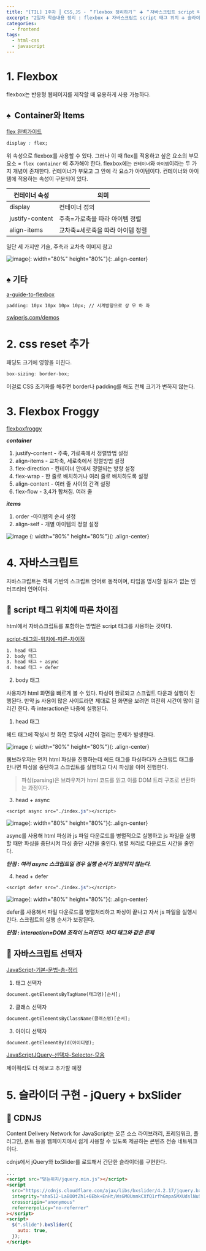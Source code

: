 ```yaml
---
title: "[TIL] 1주차 ⎮ CSS,JS - ＂Flexbox 정리하기＂ ➕ ＂자바스크립트 script 태그 위치＂ ➕ ＂슬라이더 구현＂"
excerpt: "2일차 학습내용 정리 : flexbox ➕ 자바스크립트 script 태그 위치 ➕ 슬라이더 구현"
categories:
  - frontend
tags:
  - html-css
  - javascript
---
```


# 1. Flexbox

flexbox는 반응형 웹페이지를 제작할 때 유용하게 사용 가능하다.

## ♠️  Container와 Items

[flex 완벽가이드](https://www.heropy.dev/p/Ha29GI)

```css
display : flex;
```

위 속성으로 flexbox를 사용할 수 있다. 그러나 이 때 flex를 적용하고 싶은 요소의 부모 요소 = `flex container` 에 추가해야 한다. flexbox에는 `컨테이너`와 `아이템`이라는 두 가지 개념이 존재한다. 컨테이너가 부모고 그 안에 각 요소가 아이템이다. 컨테이너와 아이템에 적용하는 속성이 구분되어 있다.

| 컨테이너 속성   | 의미                             |
| --------------- | -------------------------------- |
| display         | 컨테이너 정의                    |
| justify-content | 주축=가로축을 따라 아이템 정렬   |
| align-items     | 교차축=세로축을 따라 아이템 정렬 |

일단 세 가지만 기술, 주축과 교차축 이미지 참고

![image](https://github.com/user-attachments/assets/7efb3880-5db4-4915-9314-db114cc49148){: width="80%" height="80%"}{: .align-center}

## ♠️ 기타

[a-guide-to-flexbox](https://css-tricks.com/snippets/css/a-guide-to-flexbox/)

```html
padding: 10px 10px 10px 10px; // 시계방향으로 상 우 하 좌
```

[swiperjs.com/demos](https://swiperjs.com/demos)

# 2. css reset 추가

패딩도 크기에 영향을 미친다.

```jsx
box-sizing: border-box;
```

이걸로 CSS 초기화를 해주면 border나 padding를 해도 전체 크기가 변하지 않는다.

# 3. Flexbox Froggy

[flexboxfroggy](https://flexboxfroggy.com/#ko)

***container***

1. justify-content - 주축, 가로축에서 정렬방법 설정
2. align-items - 교차축, 세로축에서 정렬방법 설정
3. flex-direction - 컨테이너 안에서 정렬되는 방향 설정
4. flex-wrap - 한 줄로 배치하거나 여러 줄로 배치하도록 설정
5. align-content - 여러 줄 사이의 간격 설정
6. flex-flow - 3,4가 합쳐짐. 여러 줄

***items***

1. order -아이템의 순서 설정
2. align-self - 개별 아이템의 정렬 설정

![image](https://github.com/user-attachments/assets/3a0090f2-81da-4add-b92f-e9f861e0740f)
{: width="80%" height="80%"}{: .align-center}

# 4. 자바스크립트

자바스크립트는 객체 기반의 스크립트 언어로 동적이며, 타입을 명시할 필요가 없는 인터프리터 언어이다. 

## 🔆 script 태그 위치에 따른 차이점

html에서 자바스크립트를 포함하는 방법은 script 태그를 사용하는 것이다. 

[script-태그의-위치에-따른-차이점](https://velog.io/@lifefm_j/script-%ED%83%9C%EA%B7%B8%EC%9D%98-%EC%9C%84%EC%B9%98%EC%97%90-%EB%94%B0%EB%A5%B8-%EC%B0%A8%EC%9D%B4%EC%A0%90)

```css
1. head 태그
2. body 태그
3. head 태그 + async
4. head 태그 + defer
```

2. body 태그

사용자가 html 화면을 빠르게 볼 수 있다. 파싱이 완료되고 스크립트 다운과 실행이 진행된다. 만약 js 사용이 많은 사이트라면 제대로 된 화면을 보려면 여전히 시간이 많이 걸리긴 한다. 즉 interaction은 나중에 실행된다.

1. head 태그

헤드 태그에 작성시 첫 화면 로딩에 시간이 걸리는 문제가 발생한다. 

![image](https://github.com/user-attachments/assets/6e35c44e-2284-4cae-8b2f-ba2afd873a2c)
{: width="80%" height="80%"}{: .align-center}

웹브라우저는 먼저 html 파싱을 진행하는데 헤드 태그를 파싱하다가 스크립트 태그를 만나면 파싱을 중단하고 스크립트를 실행하고 다시 파싱을 이어 진행한다.

> 파싱(parsing)은 브라우저가 html 코드를 읽고 이를 DOM 트리 구조로 변환하는 과정이다.
> 

3. head + async

```css
<script async src="./index.js"></script>
```

![image](https://github.com/user-attachments/assets/46c47cc9-10c7-4fc7-a750-a1c8960c5ffd){: width="80%" height="80%"}{: .align-center}

async를 사용해 html 파싱과 js 파일 다운로드를 병렬적으로 실행하고 js 파일을 실행할 때만 파싱을 중단시켜 파싱 중단 시간을 줄인다. 병렬 처리로 다운로드 시간을 줄인다.

***단점 : 여러 async 스크립트일 경우 실행 순서가 보장되지 않는다.***

4. head + defer

```css
<script defer src="./index.js"></script>
```

![image](https://github.com/user-attachments/assets/64ddd557-0177-4b87-901a-94a898261eb9){: width="80%" height="80%"}{: .align-center}

defer를 사용해서 파일 다운로드를 병렬처리하고 파싱이 끝나고 자서 js 파일을 실행시킨다. 스크립트의 실행 순서가 보장된다.

***단점 : interaction=DOM 조작이 느려진다. 바디 태그와 같은  문제***

## 🔆 자바스크립트 선택자

[JavaScript-기본-문법-총-정리](https://velog.io/@chyori/JavaScript-%EA%B8%B0%EB%B3%B8-%EB%AC%B8%EB%B2%95-%EC%B4%9D-%EC%A0%95%EB%A6%AC)

1. 태그 선택자

```html
document.getElementsByTagName(태그명)[순서];
```

2. 클래스 선택자

```html
document.getElementsByClassName(클래스명)[순서];
```

3. 아이디 선택자

```html
document.getElementById(아이디명);
```

[JavaScriptJQuery-선택자-Selector-모음](https://lcs1245.tistory.com/entry/JavaScriptJQuery-%EC%84%A0%ED%83%9D%EC%9E%90-Selector-%EB%AA%A8%EC%9D%8C)

제이쿼리도 더 해보고 추가할 예정

# 5. 슬라이더 구현 - jQuery + bxSlider

## 🎲 CDNJS

Content Delivery Network for JavaScript는 오픈 소스 라이브러리, 프레임워크, 플러그인, 폰트 등을 웹페이지에서 쉽게 사용할 수 있도록 제공하는 콘텐츠 전송 네트워크이다.

cdnjs에서 jQuery와 bxSlider를 로드해서 간단한 슬라이더를 구현한다.

```html
...
<script src="맞는위치/jquery.min.js"></script>
<script
  src="https://cdnjs.cloudflare.com/ajax/libs/bxslider/4.2.17/jquery.bxslider.min.js"
  integrity="sha512-LaBO0tZh1+6Ebk+EnHt/WsGM0UnmkCXfQ1rfhGmpa5MXUdslNuSSELBRcteHKz4k4ny+Op10Ax2fPoTNq+VcUg=="
  crossorigin="anonymous"
  referrerpolicy="no-referrer"
></script>
<script>
  $(".slide").bxSlider({
    auto: true,
  });
</script>
```